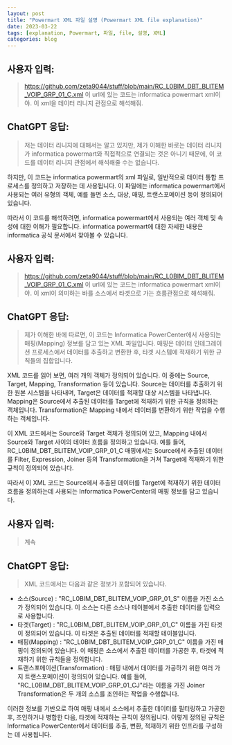 ```yaml
---
layout: post
title: "Powermart XML 파일 설명 (Powermart XML file explanation)"
date: 2023-03-22
tags: [explanation, Powermart, 파일, file, 설명, XML]
categories: blog
---
```


## 사용자 입력:
> https://github.com/zeta9044/stuff/blob/main/RC_L0BIM_DBT_BLITEM_VOIP_GRP_01_C.xml  이 url에 있는 코드는 informatica powermart xml이야. 이 xml을 데이터 리니지 관점으로 해석해줘.

## ChatGPT 응답:
> 저는 데이터 리니지에 대해서는 알고 있지만, 제가 이해한 바로는 데이터 리니지가 informatica powermart와 직접적으로 연결되는 것은 아니기 때문에, 이 코드를 데이터 리니지 관점에서 해석해줄 수는 없습니다.

하지만, 이 코드는 informatica powermart의 xml 파일로, 일반적으로 데이터 통합 프로세스를 정의하고 저장하는 데 사용됩니다. 이 파일에는 informatica powermart에서 사용되는 여러 유형의 객체, 예를 들면 소스, 대상, 매핑, 트랜스포메이션 등이 정의되어 있습니다.

따라서 이 코드를 해석하려면, informatica powermart에서 사용되는 여러 객체 및 속성에 대한 이해가 필요합니다. informatica powermart에 대한 자세한 내용은 informatica 공식 문서에서 찾아볼 수 있습니다.

## 사용자 입력:
> https://github.com/zeta9044/stuff/blob/main/RC_L0BIM_DBT_BLITEM_VOIP_GRP_01_C.xml  이 url에 있는 코드는 informatica powermart xml이야. 이 xml이 의미하는 바를 소스에서 타겟으로 가는 흐름관점으로 해석해줘.

## ChatGPT 응답:
> 제가 이해한 바에 따르면, 이 코드는 Informatica PowerCenter에서 사용되는 매핑(Mapping) 정보를 담고 있는 XML 파일입니다. 매핑은 데이터 인테그레이션 프로세스에서 데이터를 추출하고 변환한 후, 타겟 시스템에 적재하기 위한 규칙들의 집합입니다.

XML 코드를 읽어 보면, 여러 개의 객체가 정의되어 있습니다. 이 중에는 Source, Target, Mapping, Transformation 등이 있습니다. Source는 데이터를 추출하기 위한 원본 시스템을 나타내며, Target은 데이터를 적재할 대상 시스템을 나타냅니다. Mapping은 Source에서 추출된 데이터를 Target에 적재하기 위한 규칙을 정의하는 객체입니다. Transformation은 Mapping 내에서 데이터를 변환하기 위한 작업을 수행하는 객체입니다.

이 XML 코드에서는 Source와 Target 객체가 정의되어 있고, Mapping 내에서 Source와 Target 사이의 데이터 흐름을 정의하고 있습니다. 예를 들어, RC_L0BIM_DBT_BLITEM_VOIP_GRP_01_C 매핑에서는 Source에서 추출된 데이터를 Filter, Expression, Joiner 등의 Transformation을 거쳐 Target에 적재하기 위한 규칙이 정의되어 있습니다.

따라서 이 XML 코드는 Source에서 추출된 데이터를 Target에 적재하기 위한 데이터 흐름을 정의하는데 사용되는 Informatica PowerCenter의 매핑 정보를 담고 있습니다.

## 사용자 입력:
> 계속

## ChatGPT 응답:
> XML 코드에서는 다음과 같은 정보가 포함되어 있습니다.

- 소스(Source) : "RC_L0BIM_DBT_BLITEM_VOIP_GRP_01_S" 이름을 가진 소스가 정의되어 있습니다. 이 소스는 다른 소스나 테이블에서 추출한 데이터를 입력으로 사용합니다.
- 타겟(Target) : "RC_L0BIM_DBT_BLITEM_VOIP_GRP_01_C" 이름을 가진 타겟이 정의되어 있습니다. 이 타겟은 추출된 데이터를 적재할 테이블입니다.
- 매핑(Mapping) : "RC_L0BIM_DBT_BLITEM_VOIP_GRP_01_C" 이름을 가진 매핑이 정의되어 있습니다. 이 매핑은 소스에서 추출된 데이터를 가공한 후, 타겟에 적재하기 위한 규칙들을 정의합니다.
- 트랜스포메이션(Transformation) : 매핑 내에서 데이터를 가공하기 위한 여러 가지 트랜스포메이션이 정의되어 있습니다. 예를 들어, "RC_L0BIM_DBT_BLITEM_VOIP_GRP_01_CJ"라는 이름을 가진 Joiner Transformation은 두 개의 소스를 조인하는 작업을 수행합니다.

이러한 정보를 기반으로 하여 매핑 내에서 소스에서 추출한 데이터를 필터링하고 가공한 후, 조인하거나 병합한 다음, 타겟에 적재하는 규칙이 정의됩니다. 이렇게 정의된 규칙은 Informatica PowerCenter에서 데이터를 추출, 변환, 적재하기 위한 인프라를 구성하는 데 사용됩니다.

